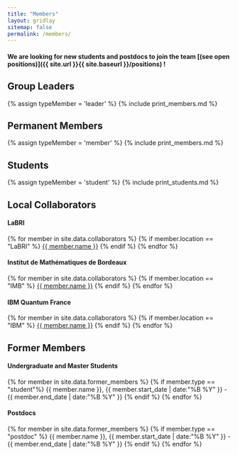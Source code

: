 ```yaml
---
title: "Members"
layout: gridlay
sitemap: false
permalink: /members/
---
```


<!-- # Group Members -->

#### **We are  looking for new students and postdocs to join the team** [(see open positions)]({{ site.url }}{{ site.baseurl }}/positions) **!**

## Group Leaders
{% assign typeMember = 'leader' %}
{% include print_members.md %}

## Permanent Members
{% assign typeMember = 'member' %}
{% include print_members.md %}

## Students
{% assign typeMember = 'student' %}
{% include print_students.md %}

## Local Collaborators
<div class="row">

<div class="col-sm-4 clearfix">
<h4>LaBRI</h4>
{% for member in site.data.collaborators %}
{% if member.location == "LaBRI" %}
<a href="{{ member.website }}">{{ member.name }}</a>
{% endif %}
{% endfor %}
</div>

<div class="col-sm-4 clearfix">
<h4>Institut de Mathématiques de Bordeaux</h4>
{% for member in site.data.collaborators %}
{% if member.location == "IMB" %}
<a href="{{ member.website }}">{{ member.name }}</a>
{% endif %}
{% endfor %}
</div>

<div class="col-sm-4 clearfix">
<h4>IBM Quantum France</h4>
{% for member in site.data.collaborators %}
{% if member.location == "IBM" %}
<a href="{{ member.website }}">{{ member.name }}</a>
{% endif %}
{% endfor %}
</div>
</div>

## Former Members
<div class="row">

<div class="col-sm-5 clearfix">
<h4>Undergraduate and Master Students</h4>
{% for member in site.data.former_members %}
{% if member.type == "student"%}
  {{ member.name }}, {{ member.start_date | date:"%B %Y" }} - {{ member.end_date | date:"%B %Y" }}
{% endif %}
{% endfor %}
</div>

<!-- <div class="col-sm-4 clearfix">
<h4>PhD students</h4>
{% for member in site.data.former_members %}
{% if member.type == "phd" %}
  {{ member.name }}, {{ member.time }}
{% endif %}
{% endfor %}
</div> -->

<div class="col-sm-4 clearfix">
<h4>Postdocs</h4>
{% for member in site.data.former_members %}
{% if member.type == "postdoc" %}
  {{ member.name }}, {{ member.start_date | date:"%B %Y" }} - {{ member.end_date | date:"%B %Y" }}
{% endif %}
{% endfor %}
</div>

</div>
